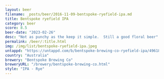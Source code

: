 ```yaml
---
layout: beer
filename: _posts/beer/2016-11-09-bentspoke-ryefield-ipa.md
title: Bentspoke ryefield IPA
category: beer
score: 8.5
beer-date: "2023-02-26"
desc: "Not as punchy as the keep it simple.  Still a good floral beer"
permalink: /beer/:title.html
img: /img/list/bentspoke-ryefield-ipa.jpeg
untappd: "https://untappd.com/b/bentspoke-brewing-co-ryefield-ipa/4961850"
country: "Australia"
brewery: "Bentspoke Brewing Co"
breweryURL: "/brewery/bentspoke-brewing-co.html"
style: "IPA - Rye"
---
```

